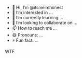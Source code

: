 - 👋 Hi, I’m @itsmeimhonest
- 👀 I’m interested in ...
- 🌱 I’m currently learning ...
- 💞️ I’m looking to collaborate on ...
- 📫 How to reach me ...
- 😄 Pronouns: ...
- ⚡ Fun fact: ...

<!---
itsmeimhonest/itsmeimhonest is a ✨ special ✨ repository because its `README.md` (this file) appears on your GitHub profile.
You can click the Preview link to take a look at your changes.
--->
WTF
